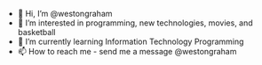 - 👋 Hi, I’m @westongraham
- 👀 I’m interested in programming, new technologies, movies, and basketball
- 🌱 I’m currently learning Information Technology Programming
- 📫 How to reach me - send me a message @westongraham

<!---
westongraham/westongraham is a ✨ special ✨ repository because its `README.md` (this file) appears on your GitHub profile.
You can click the Preview link to take a look at your changes.
--->
